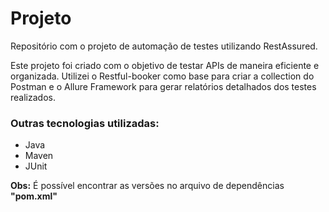 # Projeto
Repositório com o projeto de automação de testes utilizando RestAssured.

Este projeto foi criado com o objetivo de testar APIs de maneira eficiente e organizada. 
Utilizei o Restful-booker como base para criar a collection do Postman e o Allure Framework para gerar relatórios detalhados dos testes realizados.

### Outras tecnologias utilizadas:
- Java
- Maven
- JUnit

<strong>Obs:</strong> É possível encontrar as versões no arquivo de dependências <strong>"pom.xml"</strong>
